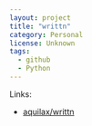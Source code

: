 ```yaml
---
layout: project
title: "writtn"
category: Personal
license: Unknown
tags:
  - github
  - Python
---
```


Links:

* [aquilax/writtn](https://github.com/aquilax/writtn)

